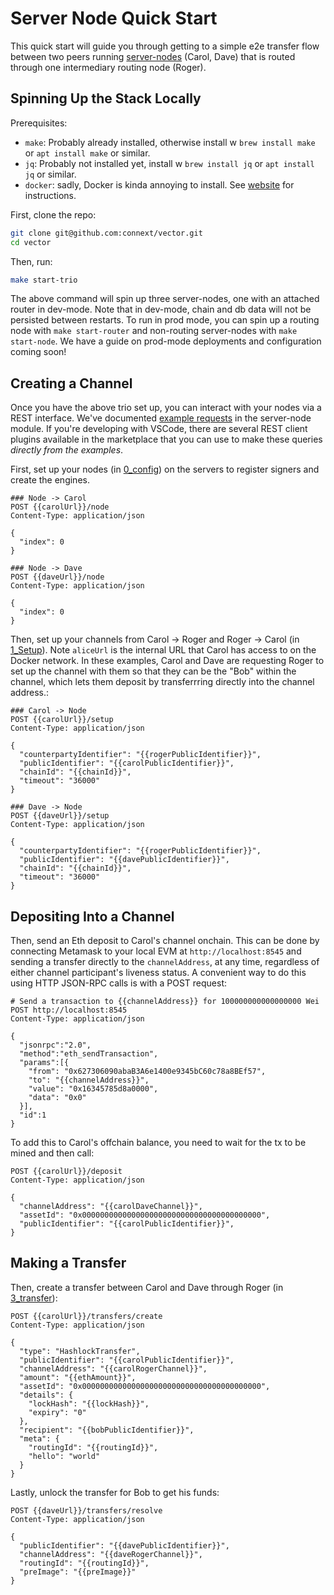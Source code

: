 # Server Node Quick Start

This quick start will guide you through getting to a simple e2e transfer flow between two peers running [server-nodes](https://github.com/connext/vector/tree/master/modules/server-node) (Carol, Dave) that is routed through one intermediary routing node (Roger).

## Spinning Up the Stack Locally

Prerequisites:

- `make`: Probably already installed, otherwise install w `brew install make` or `apt install make` or similar.
- `jq`: Probably not installed yet, install w `brew install jq` or `apt install jq` or similar.
- `docker`: sadly, Docker is kinda annoying to install. See [website](https://www.docker.com/) for instructions.

First, clone the repo:

```bash
git clone git@github.com:connext/vector.git
cd vector
```

Then, run:

```bash
make start-trio
```

The above command will spin up three server-nodes, one with an attached router in dev-mode. Note that in dev-mode, chain and db data will not be persisted between restarts. To run in prod mode, you can spin up a routing node with `make start-router` and non-routing server-nodes with `make start-node`. We have a guide on prod-mode deployments and configuration coming soon!

## Creating a Channel

Once you have the above trio set up, you can interact with your nodes via a REST interface. We've documented [example requests](https://github.com/connext/vector/tree/master/modules/server-node/examples) in the server-node module. If you're developing with VSCode, there are several REST client plugins available in the marketplace that you can use to make these queries _directly from the examples_.

First, set up your nodes (in [0_config](https://github.com/connext/vector/blob/master/modules/server-node/examples/0-config.http)) on the servers to register signers and create the engines.

```
### Node -> Carol
POST {{carolUrl}}/node
Content-Type: application/json

{
  "index": 0
}

### Node -> Dave
POST {{daveUrl}}/node
Content-Type: application/json

{
  "index": 0
}
```

Then, set up your channels from Carol -> Roger and Roger -> Carol (in [1_Setup](https://github.com/connext/vector/blob/master/modules/server-node/examples/1-setup.http)). Note `aliceUrl` is the internal URL that Carol has access to on the Docker network. In these examples, Carol and Dave are requesting Roger to set up the channel with them so that they can be the "Bob" within the channel, which lets them deposit by transferrring directly into the channel address.:

```
### Carol -> Node
POST {{carolUrl}}/setup
Content-Type: application/json

{
  "counterpartyIdentifier": "{{rogerPublicIdentifier}}",
  "publicIdentifier": "{{carolPublicIdentifier}}",
  "chainId": "{{chainId}}",
  "timeout": "36000"
}

### Dave -> Node
POST {{daveUrl}}/setup
Content-Type: application/json

{
  "counterpartyIdentifier": "{{rogerPublicIdentifier}}",
  "publicIdentifier": "{{davePublicIdentifier}}",
  "chainId": "{{chainId}}",
  "timeout": "36000"
}
```

## Depositing Into a Channel

Then, send an Eth deposit to Carol's channel onchain. This can be done by connecting Metamask to your local EVM at `http://localhost:8545` and sending a transfer directly to the `channelAddress`, at any time, regardless of either channel participant's liveness status. A convenient way to do this using HTTP JSON-RPC calls is with a POST request:

```
# Send a transaction to {{channelAddress}} for 100000000000000000 Wei
POST http://localhost:8545
Content-Type: application/json

{
  "jsonrpc":"2.0",
  "method":"eth_sendTransaction",
  "params":[{
    "from": "0x627306090abaB3A6e1400e9345bC60c78a8BEf57",
    "to": "{{channelAddress}}",
    "value": "0x16345785d8a0000",
    "data": "0x0"
  }],
  "id":1
}
```

To add this to Carol's offchain balance, you need to wait for the tx to be mined and then call:

```
POST {{carolUrl}}/deposit
Content-Type: application/json

{
  "channelAddress": "{{carolDaveChannel}}",
  "assetId": "0x0000000000000000000000000000000000000000",
  "publicIdentifier": "{{carolPublicIdentifier}}",
}
```

## Making a Transfer

Then, create a transfer between Carol and Dave through Roger (in [3_transfer](https://github.com/connext/vector/blob/master/modules/server-node/examples/3-transfer.http)):

```
POST {{carolUrl}}/transfers/create
Content-Type: application/json

{
  "type": "HashlockTransfer",
  "publicIdentifier": "{{carolPublicIdentifier}}",
  "channelAddress": "{{carolRogerChannel}}",
  "amount": "{{ethAmount}}",
  "assetId": "0x0000000000000000000000000000000000000000",
  "details": {
    "lockHash": "{{lockHash}}",
    "expiry": "0"
  },
  "recipient": "{{bobPublicIdentifier}}",
  "meta": {
    "routingId": "{{routingId}}",
    "hello": "world"
  }
}
```

Lastly, unlock the transfer for Bob to get his funds:

``` http
POST {{daveUrl}}/transfers/resolve
Content-Type: application/json

{
  "publicIdentifier": "{{davePublicIdentifier}}",
  "channelAddress": "{{daveRogerChannel}}",
  "routingId": "{{routingId}}",
  "preImage": "{{preImage}}"
}
```
